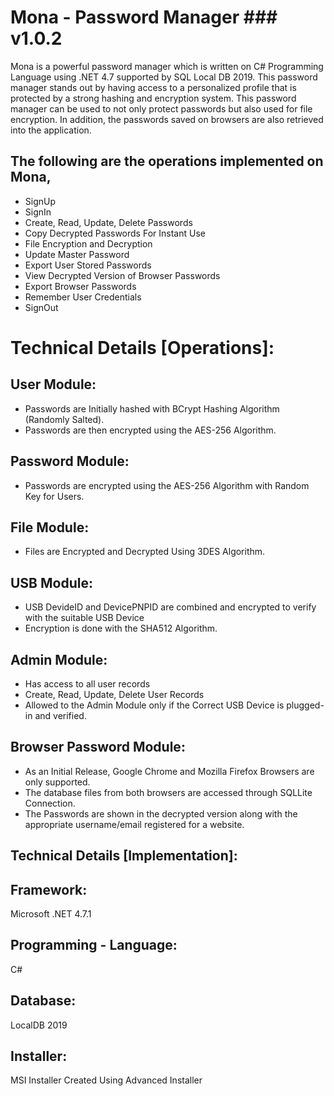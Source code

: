 # Mona - Password Manager ### v1.0.2
Mona is a powerful password manager which is written on C# Programming Language using .NET 4.7 supported by SQL Local DB 2019. This password manager stands out by having access to a personalized profile that is protected by a strong hashing and encryption system. This password manager can be used to not only protect passwords but also used for file encryption. In addition, the passwords saved on browsers are also retrieved into the application.

## The following are the operations implemented on Mona,
- SignUp
- SignIn
- Create, Read, Update, Delete Passwords
- Copy Decrypted Passwords For Instant Use
- File Encryption and Decryption
- Update Master Password
- Export User Stored Passwords
- View Decrypted Version of Browser Passwords
- Export Browser Passwords
- Remember User Credentials
- SignOut

# Technical Details [Operations]:

## User Module:

- Passwords are Initially hashed with BCrypt Hashing Algorithm (Randomly Salted).
- Passwords are then encrypted using the AES-256 Algorithm.
## Password Module:

- Passwords are encrypted using the AES-256 Algorithm with Random Key for Users.

## File Module:

- Files are Encrypted and Decrypted Using 3DES Algorithm.

## USB Module:

- USB DevideID and DevicePNPID are combined and encrypted to verify with the suitable USB Device
- Encryption is done with the SHA512 Algorithm.

## Admin Module:

- Has access to all user records
- Create, Read, Update, Delete User Records
- Allowed to the Admin Module only if the Correct USB Device is plugged-in and verified.

## Browser Password Module:

- As an Initial Release, Google Chrome and Mozilla Firefox Browsers are only supported.
- The database files from both browsers are accessed through SQLLite Connection.
- The Passwords are shown in the decrypted version along with the appropriate username/email registered for a website.

## Technical Details [Implementation]:

## Framework:
Microsoft .NET 4.7.1

## Programming - Language:
C#

## Database:
LocalDB 2019

## Installer:
MSI Installer Created Using Advanced Installer

